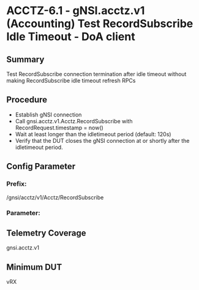# ACCTZ-6.1 - gNSI.acctz.v1 (Accounting) Test RecordSubscribe Idle Timeout - DoA client

## Summary
Test RecordSubscribe connection termination after idle timeout without making RecordSubscribe idle timeout refresh RPCs

## Procedure

- Establish gNSI connection
- Call gnsi.acctz.v1.Acctz.RecordSubscribe with RecordRequest.timestamp = now()
- Wait at least longer than the idletimeout period (default: 120s)
- Verify that the DUT closes the gNSI connection at or shortly after the idletimeout period.

## Config Parameter
### Prefix:
/gnsi/acctz/v1/Acctz/RecordSubscribe

### Parameter:

## Telemetry Coverage
gnsi.acctz.v1

## Minimum DUT
vRX

